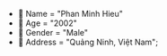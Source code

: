 - 👋 Name = "Phan Minh Hieu"
- 👀 Age = "2002"
- 🌱 Gender = "Male"
- 💞️ Address = "Quảng Ninh, Việt Nam";


<!---
hieup5324/hieup5324 is a ✨ special ✨ repository because its `README.md` (this file) appears on your GitHub profile.
You can click the Preview link to take a look at your changes.
--->
